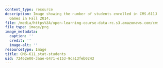 ```yaml
---
content_type: resource
description: Image showing the number of students enrolled in CMS.611J Creating Video
  Games in Fall 2014.
file: /media/https%3A/open-learning-course-data-rc.s3.amazonaws.com/cms-611j-creating-video-games-fall-2014/72462e003aae6471e1539ca13feb0243_CMS-611_stat-students.png
file_type: image/png
image_metadata:
  caption: ''
  credit: ''
  image-alt: ''
resourcetype: Image
title: CMS-611_stat-students
uid: 72462e00-3aae-6471-e153-9ca13feb0243
---
```

